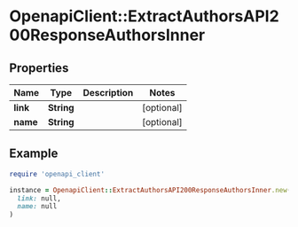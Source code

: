 # OpenapiClient::ExtractAuthorsAPI200ResponseAuthorsInner

## Properties

| Name | Type | Description | Notes |
| ---- | ---- | ----------- | ----- |
| **link** | **String** |  | [optional] |
| **name** | **String** |  | [optional] |

## Example

```ruby
require 'openapi_client'

instance = OpenapiClient::ExtractAuthorsAPI200ResponseAuthorsInner.new(
  link: null,
  name: null
)
```

